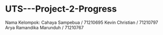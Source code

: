 # UTS---Project-2-Progress
Nama Kelompok:
Cahaya Sampebua / 71210695
Kevin Christian / 71210797
Arya Ramandika Marunduh / 71210767

